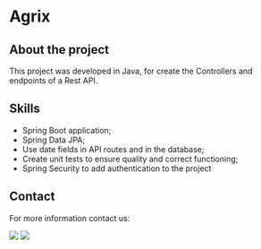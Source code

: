 <h1> Agrix </h1>

<h2> About the project </h2>

<div> 

This project was developed in Java, for create the Controllers and endpoints of a Rest API.

</div> 

<h2> Skills </h2>

<ul> 

<li>Spring Boot application;</li>
<li>Spring Data JPA;</li>
<li>Use date fields in API routes and in the database;</li>
<li>Create unit tests to ensure quality and correct functioning;</li>
<li>Spring Security to add authentication to the project</li>

</ul> 

<h2>Contact </h2>

<p> For more information contact us: </p>

<div>
<a href="https://www.linkedin.com/in/thiago-hayashi-037732109/" target="_blank"><img src="https://img.shields.io/badge/-LinkedIn-%230077B5?style=for-the-badge&logo=linkedin&logoColor=white" target="_blank"></a>

<a href = "shundi_hayashi@hotmail.com">
<img src="https://img.shields.io/badge/Microsoft_Outlook-0078D4?style=for-the-badge&logo=microsoft-outlook&logoColor=white" target="_blank">
</a>
</div>
